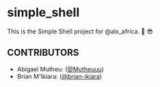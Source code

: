 # simple_shell

This is the Simple Shell project for @alx\_africa. :tada: :sunglasses:

## CONTRIBUTORS

* Abigael Mutheu: ([@Mutheuuu](https://github.com/Mutheuuu))
* Brian M'Ikiara: ([@brian-ikiara](https://github.com/brian-ikiara))
